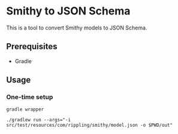 # Smithy to JSON Schema

This is a tool to convert Smithy models to JSON Schema.

## Prerequisites

- Gradle

## Usage

### One-time setup
```console
gradle wrapper
```

```
./gradlew run --args="-i src/test/resources/com/rippling/smithy/model.json -o $PWD/out"
```

